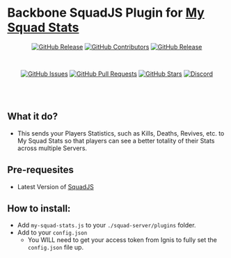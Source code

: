 # Backbone SquadJS Plugin for [My Squad Stats](https://mysquadstats.com)
<div align="center">

[![GitHub Release](https://img.shields.io/github/release/IgnisAlienus/SquadJS-My-Squad-Stats.svg?style=flat-square)](https://github.com/IgnisAlienus/SquadJS-My-Squad-Stats/releases)
[![GitHub Contributors](https://img.shields.io/github/contributors/IgnisAlienus/SquadJS-My-Squad-Stats.svg?style=flat-square)](https://github.com/IgnisAlienus/SquadJS-My-Squad-Stats/graphs/contributors)
[![GitHub Release](https://img.shields.io/github/license/IgnisAlienus/SquadJS-My-Squad-Stats.svg?style=flat-square)](https://github.com/IgnisAlienus/SquadJS-My-Squad-Stats/blob/master/LICENSE)

<br>

[![GitHub Issues](https://img.shields.io/github/issues/IgnisAlienus/SquadJS-My-Squad-Stats.svg?style=flat-square)](https://github.com/IgnisAlienus/SquadJS-My-Squad-Stats/issues)
[![GitHub Pull Requests](https://img.shields.io/github/issues-pr-raw/IgnisAlienus/SquadJS-My-Squad-Stats.svg?style=flat-square)](https://github.com/IgnisAlienus/SquadJS-My-Squad-Stats/pulls)
[![GitHub Stars](https://img.shields.io/github/stars/IgnisAlienus/SquadJS-My-Squad-Stats.svg?style=flat-square)](https://github.com/IgnisAlienus/SquadJS-My-Squad-Stats/stargazers)
[![Discord](https://img.shields.io/discord/1174357658971668551.svg?style=flat-square&logo=discord)](https://discord.gg/HV9VGqmPRq)

<br><br>
</div>

## What it do?
- This sends your Players Statistics, such as Kills, Deaths, Revives, etc. to My Squad Stats so that players can see a better totality of their Stats across multiple Servers.

## Pre-requesites
- Latest Version of [SquadJS](https://github.com/Team-Silver-Sphere/SquadJS)

## How to install:
- Add `my-squad-stats.js` to your `./squad-server/plugins` folder.
- Add to your `config.json`
    - You WILL need to get your access token from Ignis to fully set the `config.json` file up.
